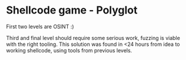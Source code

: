 # Shellcode game - Polyglot

First two levels are OSINT :)

Third and final level should require some serious work, fuzzing is viable with the right tooling.
This solution was found in <24 hours from idea to working shellcode, using tools from previous levels.
